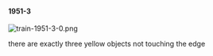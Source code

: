 #### 1951-3
![train-1951-3-0.png](https://github.com/lil-lab/nlvr/raw/master/nlvr/train/images/26/train-1951-3-0.png "train-1951-3-0.png")

there are exactly three yellow objects not touching the edge